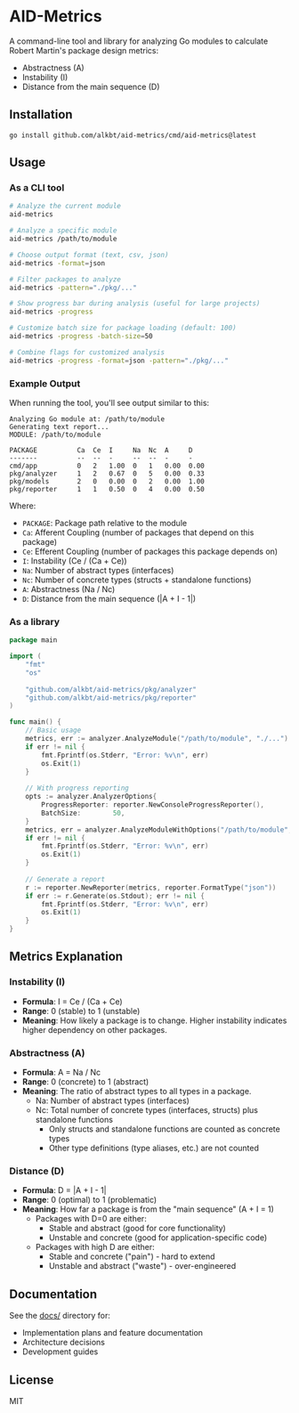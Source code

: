 # AID-Metrics

A command-line tool and library for analyzing Go modules to calculate Robert Martin's package design metrics:
- Abstractness (A)
- Instability (I)
- Distance from the main sequence (D)

## Installation

```
go install github.com/alkbt/aid-metrics/cmd/aid-metrics@latest
```

## Usage

### As a CLI tool

```bash
# Analyze the current module
aid-metrics

# Analyze a specific module
aid-metrics /path/to/module

# Choose output format (text, csv, json)
aid-metrics -format=json

# Filter packages to analyze
aid-metrics -pattern="./pkg/..."

# Show progress bar during analysis (useful for large projects)
aid-metrics -progress

# Customize batch size for package loading (default: 100)
aid-metrics -progress -batch-size=50

# Combine flags for customized analysis
aid-metrics -progress -format=json -pattern="./pkg/..."
```

### Example Output

When running the tool, you'll see output similar to this:

```
Analyzing Go module at: /path/to/module
Generating text report...
MODULE: /path/to/module

PACKAGE          Ca  Ce  I     Na  Nc  A     D
-------          --  --  -     --  --  -     -
cmd/app          0   2   1.00  0   1   0.00  0.00
pkg/analyzer     1   2   0.67  0   5   0.00  0.33
pkg/models       2   0   0.00  0   2   0.00  1.00
pkg/reporter     1   1   0.50  0   4   0.00  0.50
```

Where:
- `PACKAGE`: Package path relative to the module
- `Ca`: Afferent Coupling (number of packages that depend on this package)
- `Ce`: Efferent Coupling (number of packages this package depends on)
- `I`: Instability (Ce / (Ca + Ce))
- `Na`: Number of abstract types (interfaces)
- `Nc`: Number of concrete types (structs + standalone functions)
- `A`: Abstractness (Na / Nc)
- `D`: Distance from the main sequence (|A + I - 1|)

### As a library

```go
package main

import (
    "fmt"
    "os"
    
    "github.com/alkbt/aid-metrics/pkg/analyzer"
    "github.com/alkbt/aid-metrics/pkg/reporter"
)

func main() {
    // Basic usage
    metrics, err := analyzer.AnalyzeModule("/path/to/module", "./...")
    if err != nil {
        fmt.Fprintf(os.Stderr, "Error: %v\n", err)
        os.Exit(1)
    }
    
    // With progress reporting
    opts := analyzer.AnalyzerOptions{
        ProgressReporter: reporter.NewConsoleProgressReporter(),
        BatchSize:        50,
    }
    metrics, err = analyzer.AnalyzeModuleWithOptions("/path/to/module", "./...", opts)
    if err != nil {
        fmt.Fprintf(os.Stderr, "Error: %v\n", err)
        os.Exit(1)
    }
    
    // Generate a report
    r := reporter.NewReporter(metrics, reporter.FormatType("json"))
    if err := r.Generate(os.Stdout); err != nil {
        fmt.Fprintf(os.Stderr, "Error: %v\n", err)
        os.Exit(1)
    }
}
```

## Metrics Explanation

### Instability (I)
- **Formula**: I = Ce / (Ca + Ce)
- **Range**: 0 (stable) to 1 (unstable)
- **Meaning**: How likely a package is to change. Higher instability indicates higher dependency on other packages.

### Abstractness (A)
- **Formula**: A = Na / Nc
- **Range**: 0 (concrete) to 1 (abstract)
- **Meaning**: The ratio of abstract types to all types in a package.
  - Na: Number of abstract types (interfaces)
  - Nc: Total number of concrete types (interfaces, structs) plus standalone functions
    - Only structs and standalone functions are counted as concrete types
    - Other type definitions (type aliases, etc.) are not counted

### Distance (D)
- **Formula**: D = |A + I - 1|
- **Range**: 0 (optimal) to 1 (problematic)
- **Meaning**: How far a package is from the "main sequence" (A + I = 1)
  - Packages with D=0 are either:
    - Stable and abstract (good for core functionality)
    - Unstable and concrete (good for application-specific code)
  - Packages with high D are either:
    - Stable and concrete ("pain") - hard to extend
    - Unstable and abstract ("waste") - over-engineered

## Documentation

See the [docs/](docs/) directory for:
- Implementation plans and feature documentation
- Architecture decisions
- Development guides

## License

MIT 
